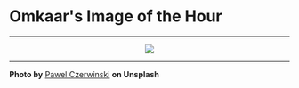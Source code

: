 # Omkaar's Image of the Hour

---

<div align="center">

<a href="https://unsplash.com/photos/abstract-geometric-shapes-form-a-minimalist-pattern--6GvTDpkkPU">
  <img src="https://images.unsplash.com/photo-1751738567808-6affa516fedc?crop=entropy&cs=tinysrgb&fit=max&fm=jpg&ixid=M3w3NjA2Nzh8MHwxfHJhbmRvbXx8fHx8fHx8fDE3NTM4MjI4MDB8&ixlib=rb-4.1.0&q=80&w=1080" style="max-width:100%; height:auto;">
</a>



</div>

---

**Photo by** [Pawel Czerwinski](https://unsplash.com/@pawel_czerwinski) **on Unsplash**
